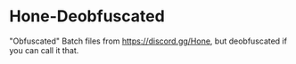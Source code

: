 # Hone-Deobfuscated
"Obfuscated" Batch files from https://discord.gg/Hone, but deobfuscated if you can call it that.
